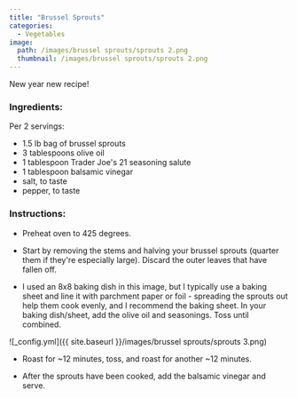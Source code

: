 ```yaml
---
title: "Brussel Sprouts"
categories:
  - Vegetables
image:
  path: /images/brussel sprouts/sprouts 2.png
  thumbnail: /images/brussel sprouts/sprouts 2.png
---
```


New year new recipe! 


### Ingredients:

Per 2 servings:

* 1.5 lb bag of brussel sprouts
* 3 tablespoons olive oil
* 1 tablespoon Trader Joe's 21 seasoning salute
* 1 tablespoon balsamic vinegar
* salt, to taste
* pepper, to taste


### Instructions:

* Preheat oven to 425 degrees.

* Start by removing the stems and halving your brussel sprouts (quarter them if they're especially large). Discard the outer leaves that have fallen off.

* I used an 8x8 baking dish in this image, but I typically use a baking sheet and line it with parchment paper or foil - spreading the sprouts out help them cook evenly, and I recommend the baking sheet. In your baking dish/sheet, add the olive oil and seasonings. Toss until combined.

![_config.yml]({{ site.baseurl }}/images/brussel sprouts/sprouts 3.png)

* Roast for ~12 minutes, toss, and roast for another ~12 minutes.

* After the sprouts have been cooked, add the balsamic vinegar and serve.

